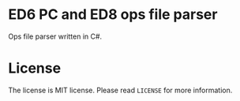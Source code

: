 # ED6 PC and ED8 ops file parser

Ops file parser written in C#.  

# License

The license is MIT license. Please read `LICENSE` for more information.  
